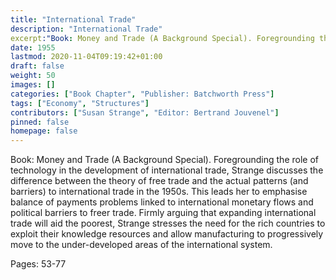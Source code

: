 ```yaml
---
title: "International Trade"
description: "International Trade"
excerpt:"Book: Money and Trade (A Background Special). Foregrounding the role of technology in the development of international trade, Strange discusses the difference between the theory of free trade and the actual patterns (and barriers) to international trade in the 1950s. This leads her to emphasise balance of payments problems linked to international monetary flows and political barriers to freer trade. Firmly arguing that expanding international trade will aid the poorest, Strange stresses the need for the rich countries to exploit their knowledge resources and allow manufacturing to progressively move to the under-developed areas of the international system."
date: 1955
lastmod: 2020-11-04T09:19:42+01:00
draft: false
weight: 50
images: []
categories: ["Book Chapter", "Publisher: Batchworth Press"]
tags: ["Economy", "Structures"]
contributors: ["Susan Strange", "Editor: Bertrand Jouvenel"]
pinned: false
homepage: false
---
```


Book: Money and Trade (A Background Special). Foregrounding the role of technology in the development of international trade, Strange discusses the difference between the theory of free trade and the actual patterns (and barriers) to international trade in the 1950s. This leads her to emphasise balance of payments problems linked to international monetary flows and political barriers to freer trade. Firmly arguing that expanding international trade will aid the poorest, Strange stresses the need for the rich countries to exploit their knowledge resources and allow manufacturing to progressively move to the under-developed areas of the international system.

Pages: 53-77